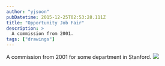 ```yaml
---
author: "yjsoon"
pubDatetime: 2015-12-25T02:53:28.111Z
title: "Opportunity Job Fair"
description: >
  A commission from 2001.
tags: ["drawings"]
---
```


A commission from 2001 for some department in Stanford. ![](/images/2019/01/img_1106-1.jpg)
